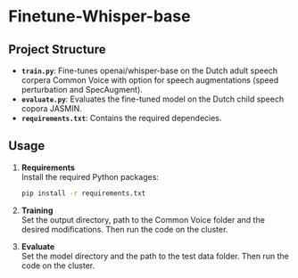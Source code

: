 # Finetune-Whisper-base

## Project Structure
- **`train.py`**: Fine-tunes openai/whisper-base on the Dutch adult speech corpera Common Voice with option for speech augmentations (speed perturbation and SpecAugment).
- **`evaluate.py`**: Evaluates the fine-tuned model on the Dutch child speech copora JASMIN.
- **`requirements.txt`**: Contains the required dependecies.

## Usage
1. **Requirements**  
   Install the required Python packages:

   ```bash
   pip install -r requirements.txt
3. **Training**  
  Set the output directory, path to the Common Voice folder and the desired modifications. Then run the code on the cluster.
4. **Evaluate**  
   Set the model directory and the path to the test data folder. Then run the code on the cluster.

